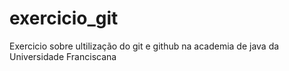 # exercicio_git
Exercicio sobre ultilização do git e github na academia de java da Universidade Franciscana
